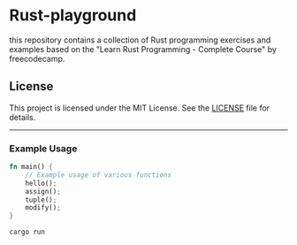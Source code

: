 # Rust-playground

this repository contains a collection of Rust programming exercises and examples based on the "Learn Rust Programming - Complete Course" by freecodecamp.

## License

This project is licensed under the MIT License. See the [LICENSE](LICENSE) file for details.

---

### Example Usage

```rust
fn main() {
    // Example usage of various functions
    hello();
    assign();
    tuple();
    modify();
}
```

```bash
cargo run
```
